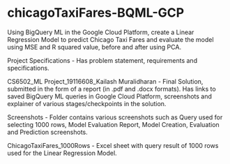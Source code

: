 # chicagoTaxiFares-BQML-GCP
Using BigQuery ML in the Google Cloud Platform, create a Linear Regression Model to predict Chicago Taxi Fares and evaluate the model using MSE and R squared value, before and after using PCA.


Project Specifications - Has problem statement, requirements and specifications.

CS6502_ML Project_19116608_Kailash Muralidharan - Final Solution, submitted in the form of a report (in .pdf and .docx formats). 
Has links to saved BigQuery ML queries in Google Cloud Platform, screenshots and explainer of various stages/checkpoints in the solution.

Screenshots - Folder contains various screenshots such as Query used for selecting 1000 rows, Model Evaluation Report, Model Creation, Evaluation and Prediction screenshots. 

ChicagoTaxiFares_1000Rows - Excel sheet with query result of 1000 rows used for the Linear Regression Model.
